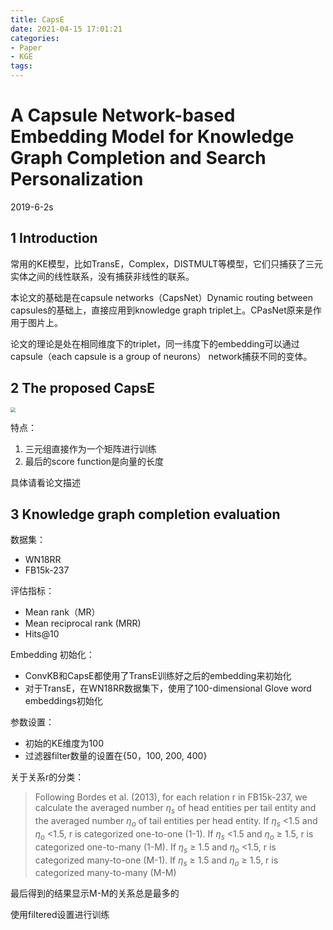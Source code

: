 ```yaml
---
title: CapsE
date: 2021-04-15 17:01:21
categories:
- Paper
- KGE
tags:
---
```


# A Capsule Network-based Embedding Model for Knowledge Graph Completion and Search Personalization

2019-6-2s

## 1 Introduction

常用的KE模型，比如TransE，Complex，DISTMULT等模型，它们只捕获了三元实体之间的线性联系，没有捕获非线性的联系。

本论文的基础是在capsule networks（CapsNet）Dynamic routing between capsules的基础上，直接应用到knowledge graph triplet上。CPasNet原来是作用于图片上。

论文的理论是处在相同维度下的triplet，同一纬度下的embedding可以通过capsule（each capsule is a group of neurons） network捕获不同的变体。

<!--more-->

## 2 The proposed CapsE

<img src="https://lxy-blog-pics.oss-cn-beijing.aliyuncs.com/asssets/image-20200217182118840.png" style="zoom:50%;" />

特点：

1. 三元组直接作为一个矩阵进行训练
2. 最后的score function是向量的长度

具体请看论文描述

## 3 Knowledge graph completion evaluation

数据集：

- WN18RR
- FB15k-237

评估指标：

- Mean rank（MR）
- Mean reciprocal rank (MRR)
- Hits@10

Embedding 初始化：

- ConvKB和CapsE都使用了TransE训练好之后的embedding来初始化
- 对于TransE，在WN18RR数据集下，使用了100-dimensional Glove word embeddings初始化

参数设置：

- 初始的KE维度为100
- 过滤器filter数量的设置在{50，100, 200, 400}

关于关系r的分类：

> Following Bordes et al. (2013), for each relation r in FB15k-237, we calculate the averaged number $\eta_s$ of head entities per tail entity and the averaged number $\eta_o$ of tail entities per head entity. If $\eta_s$ <1.5 and $\eta_o$ <1.5, r is categorized one-to-one (1-1). If $\eta_s$ <1.5 and $\eta_o$ ≥ 1.5, r is categorized one-to-many (1-M). If $\eta_s$ ≥ 1.5 and $\eta_o$ <1.5, r is categorized many-to-one (M-1). If $\eta_s$ ≥ 1.5 and $\eta_o$ ≥ 1.5, r is categorized many-to-many (M-M)

最后得到的结果显示M-M的关系总是最多的

使用filtered设置进行训练